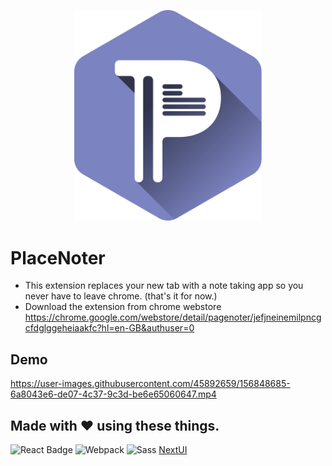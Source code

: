 <p align="center">
  <img src="src/assets/img/logo-placenoter.svg" width="300"/>
</p>


# PlaceNoter

- This extension replaces your new tab with a note taking app so you never have to leave chrome. (that's it for now.)
- Download the extension from chrome webstore https://chrome.google.com/webstore/detail/pagenoter/jefjneinemilpncgcfdglggeheiaakfc?hl=en-GB&authuser=0

## Demo



https://user-images.githubusercontent.com/45892659/156848685-6a8043e6-de07-4c37-9c3d-be6e65060647.mp4



## Made with ❤️ using these things.

![React Badge](https://img.shields.io/badge/React-1ca0f1?style=for-the-badge&labelColor=61dafb&logo=react&logoColor=white) ![Webpack](https://img.shields.io/badge/Webpack-1ca0f1?style=for-the-badge&labelColor=1c73b9&logo=Webpack&logoColor=white) ![Sass](https://img.shields.io/badge/Sass-1ca0f1?style=for-the-badge&labelColor=c56394&logo=sass&logoColor=white) [NextUI](https://nextui.org/)
